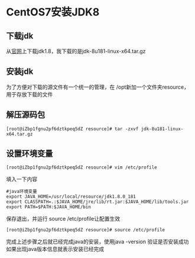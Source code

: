 # CentOS7安装JDK8

## 下载jdk
 从[官网](http://www.oracle.com/technetwork/java/javase/downloads/jdk8-downloads-2133151.html)上下载jdk1.8，我下载的是jdk-8u181-linux-x64.tar.gz

## 安装jdk
为了方便对下载的源文件有一个统一的管理，在 /opt新加一个文件夹resource，用于存放下载的文件

## 解压源码包
```
[root@iZbp1fgnu2pf6dztkpeq5dZ resource]# tar -zxvf jdk-8u181-linux-x64.tar.gz
```
## 设置环境变量
```
[root@iZbp1fgnu2pf6dztkpeq5dZ resource]# vim /etc/profile
```
填入一下内容
```
#java环境变量
export JAVA_HOME=/usr/local/resource/jdk1.8.0_181
export CLASSPATH=.:$JAVA_HOME/jre/lib/rt.jar:$JAVA_HOME/lib/tools.jar
export PATH=$PATH:$JAVA_HOME/bin
```
保存退出，并运行 source /etc/profile让配置生效
```
[root@iZbp1fgnu2pf6dztkpeq5dZ resource]# source /etc/profile
```
完成上述步骤之后就已经完成java的安装，使用java -version 验证是否安装成功
如果出现java版本信息就表示安装已经完成
